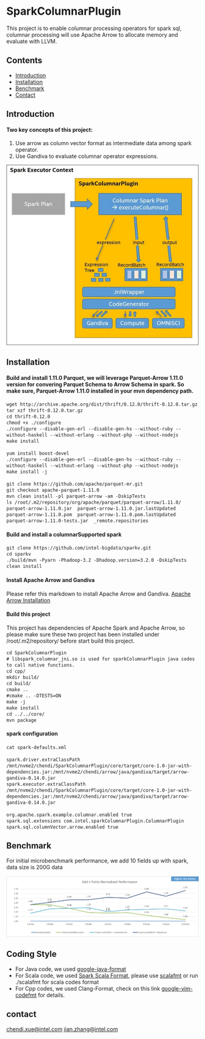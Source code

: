# SparkColumnarPlugin

This project is to enable columnar processing operators for spark sql, columnar processing will use Apache Arrow to allocate memory and evaluate with LLVM. 

## Contents

- [Introduction](#introduction)
- [Installation](#installation)
- [Benchmark](#benchmark)
- [Contact](#contact)

## Introduction

#### Two key concepts of this project:
1. Use arrow as column vector format as intermediate data among spark operator.
2. Use Gandiva to evaluate columnar operator expressions.

![Overview](/resource/overview.jpg)

## Installation

#### Build and install 1.11.0 Parquet, we will leverage Parquet-Arrow 1.11.0 version for convering Parquet Schema to Arrow Schema in spark. So make sure, Parquet-Arrow 1.11.0 installed in your mvn dependency path.

``` shell
wget http://archive.apache.org/dist/thrift/0.12.0/thrift-0.12.0.tar.gz
tar xzf thrift-0.12.0.tar.gz
cd thrift-0.12.0
chmod +x ./configure
./configure --disable-gen-erl --disable-gen-hs --without-ruby --without-haskell --without-erlang --without-php --without-nodejs
make install

yum install boost-devel
./configure --disable-gen-erl --disable-gen-hs --without-ruby --without-haskell --without-erlang --without-php --without-nodejs
make install -j

git clone https://github.com/apache/parquet-mr.git
git checkout apache-parquet-1.11.0
mvn clean install -pl parquet-arrow -am -DskipTests
ls /root/.m2/repository/org/apache/parquet/parquet-arrow/1.11.0/
parquet-arrow-1.11.0.jar  parquet-arrow-1.11.0.jar.lastUpdated  parquet-arrow-1.11.0.pom  parquet-arrow-1.11.0.pom.lastUpdated  parquet-arrow-1.11.0-tests.jar  _remote.repositories
```

#### Build and install a columnarSupported spark

``` shell
git clone https://github.com/intel-bigdata/sparkv.git
cd sparkv
./build/mvn -Pyarn -Phadoop-3.2 -Dhadoop.version=3.2.0 -DskipTests clean install
```

#### Install Apache Arrow and Gandiva

Please refer this markdown to install Apache Arrow and Gandiva.
[Apache Arrow Installation](/resource/ApacheArrowInstallation.md)


#### Build this project

This project has dependencies of Apache Spark and Apache Arrow, so please make sure these two project has been installed under /root/.m2/repository/ before start build this project.
``` shell
cd SparkColumnarPlugin
# libspark_columnar_jni.so is used for sparkColumnarPlugin java codes to call native functions.
cd cpp/
mkdir build/
cd build/
cmake ..
#cmake .. -DTESTS=ON
make -j
make install
cd ../../core/
mvn package
```

#### spark configuration

``` shell
cat spark-defaults.xml

spark.driver.extraClassPath /mnt/nvme2/chendi/SparkColumnarPlugin/core/target/core-1.0-jar-with-dependencies.jar:/mnt/nvme2/chendi/arrow/java/gandiva/target/arrow-gandiva-0.14.0.jar
spark.executor.extraClassPath /mnt/nvme2/chendi/SparkColumnarPlugin/core/target/core-1.0-jar-with-dependencies.jar:/mnt/nvme2/chendi/arrow/java/gandiva/target/arrow-gandiva-0.14.0.jar

org.apache.spark.example.columnar.enabled true
spark.sql.extensions com.intel.sparkColumnarPlugin.ColumnarPlugin
spark.sql.columnVector.arrow.enabled true
```

## Benchmark

For initial microbenchmark performance, we add 10 fields up with spark, data size is 200G data

![Performance](/resource/performance.png)

## Coding Style

* For Java code, we used [google-java-format](https://github.com/google/google-java-format)
* For Scala code, we used [Spark Scala Format](https://github.com/apache/spark/blob/master/dev/.scalafmt.conf), please use [scalafmt](https://github.com/scalameta/scalafmt) or run ./scalafmt for scala codes format
* For Cpp codes, we used Clang-Format, check on this link [google-vim-codefmt](https://github.com/google/vim-codefmt) for details.

## contact

chendi.xue@intel.com
jian.zhang@intel.com
